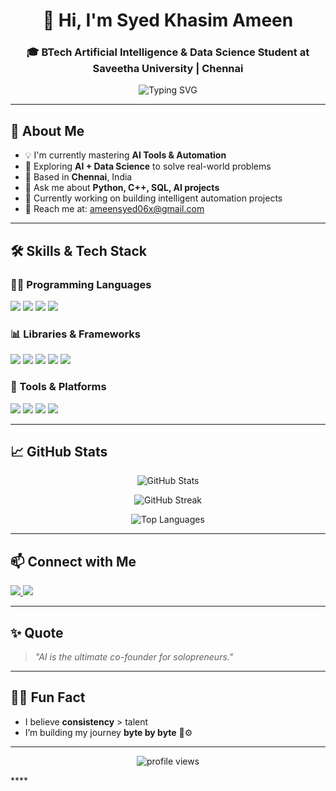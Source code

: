 <h1 align="center">👋 Hi, I'm Syed Khasim Ameen</h1>
<h3 align="center">🎓 BTech Artificial Intelligence & Data Science Student at Saveetha University | Chennai</h3>

<p align="center">
  <img src="https://readme-typing-svg.demolab.com?font=Fira+Code&pause=1000&color=00F7FF&width=435&lines=Mastering+AI+Tools+%26+Automation;Future+AI+Engineer+in+the+Making" alt="Typing SVG" />
</p>

---

## 🚀 About Me

- 💡 I'm currently mastering **AI Tools & Automation**
- 🤖 Exploring **AI + Data Science** to solve real-world problems
- 📍 Based in **Chennai**, India
- 💬 Ask me about **Python, C++, SQL, AI projects**
- 🔭 Currently working on building intelligent automation projects
- 📧 Reach me at: [ameensyed06x@gmail.com](mailto:ameensyed06x@gmail.com)

---

## 🛠️ Skills & Tech Stack

### 👨‍💻 Programming Languages
<p align="left">
  <img src="https://img.shields.io/badge/C-blue?style=for-the-badge&logo=c&logoColor=white" />
  <img src="https://img.shields.io/badge/C++-00599C?style=for-the-badge&logo=c%2B%2B&logoColor=white" />
  <img src="https://img.shields.io/badge/Python-3776AB?style=for-the-badge&logo=python&logoColor=white" />
  <img src="https://img.shields.io/badge/SQL-336791?style=for-the-badge&logo=postgresql&logoColor=white" />
</p>

### 📊 Libraries & Frameworks
<p align="left">
  <img src="https://img.shields.io/badge/Numpy-013243?style=for-the-badge&logo=numpy&logoColor=white" />
  <img src="https://img.shields.io/badge/Pandas-150458?style=for-the-badge&logo=pandas&logoColor=white" />
  <img src="https://img.shields.io/badge/Matplotlib-11557C?style=for-the-badge&logo=plotly&logoColor=white" />
  <img src="https://img.shields.io/badge/TensorFlow-FF6F00?style=for-the-badge&logo=tensorflow&logoColor=white" />
  <img src="https://img.shields.io/badge/Swing%20GUI-A8B9CC?style=for-the-badge&logo=java&logoColor=white" />
</p>

### 🧰 Tools & Platforms
<p align="left">
  <img src="https://img.shields.io/badge/GitHub-100000?style=for-the-badge&logo=github&logoColor=white" />
  <img src="https://img.shields.io/badge/VS%20Code-007ACC?style=for-the-badge&logo=visual%20studio%20code&logoColor=white" />
  <img src="https://img.shields.io/badge/Jupyter-F37626?style=for-the-badge&logo=jupyter&logoColor=white" />
  <img src="https://img.shields.io/badge/Kaggle-20BEFF?style=for-the-badge&logo=kaggle&logoColor=white" />
</p>

---

## 📈 GitHub Stats

<p align="center">
  <img src="https://github-readme-stats.vercel.app/api?username=ameensyed06&show_icons=true&theme=tokyonight" alt="GitHub Stats" />
</p>

<p align="center">
  <img src="https://github-readme-streak-stats.herokuapp.com/?user=ameensyed06&theme=tokyonight" alt="GitHub Streak" />
</p>

<p align="center">
  <img src="https://github-readme-stats.vercel.app/api/top-langs/?username=ameensyed06&layout=compact&theme=tokyonight" alt="Top Languages" />
</p>

---

## 📫 Connect with Me

<p align="left">
  <a href="mailto:ameensyed06x@gmail.com">
    <img src="https://img.shields.io/badge/Gmail-D14836?style=for-the-badge&logo=gmail&logoColor=white" />
  </a>
  <a href="https://www.linkedin.com/in/syed-ameen-79561b319" target="_blank">
    <img src="https://img.shields.io/badge/LinkedIn-0A66C2?style=for-the-badge&logo=linkedin&logoColor=white" />
  </a>
</p>

---

## ✨ Quote

> _"AI is the ultimate co-founder for solopreneurs."_

---

## 🙋‍♂️ Fun Fact

- I believe **consistency** > talent
- I’m building my journey **byte by byte** 🧠⚙️

---

<p align="center">
  <img src="https://komarev.com/ghpvc/?username=SyedKhasimAmeen&label=Profile%20views&color=0e75b6&style=flat" alt="profile views" />
</p>
****
